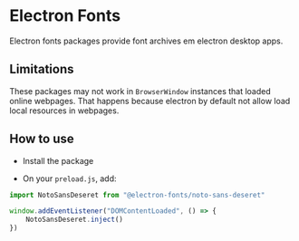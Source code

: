 # Electron Fonts

Electron fonts packages provide font archives em electron desktop apps.

## Limitations

These packages may not work in `BrowserWindow` instances that loaded online webpages. That happens because electron by default not allow load local resources in webpages.

## How to use

* Install the package

* On your `preload.js`, add:

```ts
import NotoSansDeseret from "@electron-fonts/noto-sans-deseret"

window.addEventListener("DOMContentLoaded", () => {
    NotoSansDeseret.inject()
})
```